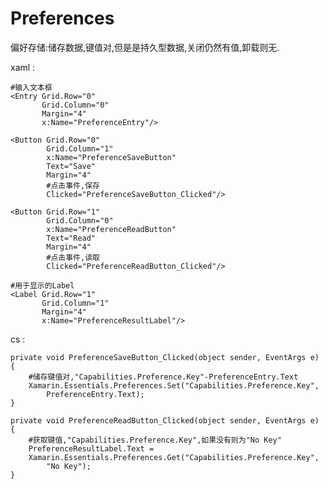 # Preferences

偏好存储:储存数据,键值对,但是是持久型数据,关闭仍然有值,卸载则无.

xaml :

    #输入文本框
    <Entry Grid.Row="0"
           Grid.Column="0"
           Margin="4"
           x:Name="PreferenceEntry"/>

    <Button Grid.Row="0"
            Grid.Column="1"
            x:Name="PreferenceSaveButton"
            Text="Save"
            Margin="4"
            #点击事件,保存
            Clicked="PreferenceSaveButton_Clicked"/>

    <Button Grid.Row="1"
            Grid.Column="0"
            x:Name="PreferenceReadButton"
            Text="Read"
            Margin="4"
            #点击事件,读取
            Clicked="PreferenceReadButton_Clicked"/>

    #用于显示的Label
    <Label Grid.Row="1"
           Grid.Column="1"
           Margin="4"
           x:Name="PreferenceResultLabel"/>

cs :

    private void PreferenceSaveButton_Clicked(object sender, EventArgs e)
    {
        #储存键值对,"Capabilities.Preference.Key"-PreferenceEntry.Text
        Xamarin.Essentials.Preferences.Set("Capabilities.Preference.Key",
            PreferenceEntry.Text);
    }

    private void PreferenceReadButton_Clicked(object sender, EventArgs e)
    {   
        #获取键值,"Capabilities.Preference.Key",如果没有则为"No Key"
        PreferenceResultLabel.Text =
        Xamarin.Essentials.Preferences.Get("Capabilities.Preference.Key",
            "No Key");
    }
